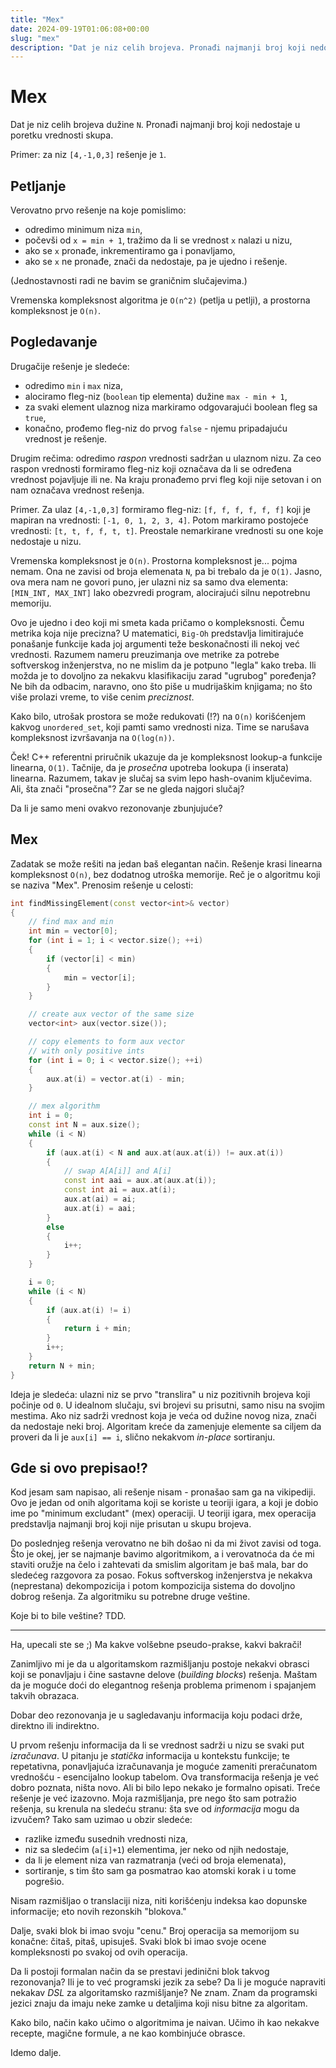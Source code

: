 ```yaml
---
title: "Mex"
date: 2024-09-19T01:06:08+00:00
slug: "mex"
description: "Dat je niz celih brojeva. Pronađi najmanji broj koji nedostaje u poretku vrednosti skupa."
---
```


# Mex

Dat je niz celih brojeva dužine `N`. Pronađi najmanji broj koji nedostaje u poretku vrednosti skupa.

Primer: za niz `[4,-1,0,3]` rešenje je `1`.

## Petljanje

Verovatno prvo rešenje na koje pomislimo:

+ odredimo minimum niza `min`,
+ počevši od `x = min + 1`, tražimo da li se vrednost `x` nalazi u nizu,
+ ako se `x` pronađe, inkrementiramo ga i ponavljamo,
+ ako se `x` ne pronađe, znači da nedostaje, pa je ujedno i rešenje.

(Jednostavnosti radi ne bavim se graničnim slučajevima.)

Vremenska kompleksnost algoritma je `O(n^2)` (petlja u petlji), a prostorna kompleksnost je `O(n)`.

## Pogledavanje

Drugačije rešenje je sledeće:

+ odredimo `min` i `max` niza,
+ alociramo fleg-niz (`boolean` tip elementa) dužine `max - min + 1`,
+ za svaki element ulaznog niza markiramo odgovarajući boolean fleg sa `true`,
+ konačno, prođemo fleg-niz do prvog `false` - njemu pripadajuću vrednost je rešenje.

Drugim rečima: odredimo _raspon_ vrednosti sadržan u ulaznom nizu. Za ceo raspon vrednosti formiramo fleg-niz koji označava da li se određena vrednost pojavljuje ili ne. Na kraju pronađemo prvi fleg koji nije setovan i on nam označava vrednost rešenja.

Primer. Za ulaz `[4,-1,0,3]` formiramo fleg-niz: `[f, f, f, f, f, f]` koji je mapiran na vrednosti: `[-1, 0, 1, 2, 3, 4]`. Potom markiramo postojeće vrednosti: `[t, t, f, f, t, t]`. Preostale nemarkirane vrednosti su one koje nedostaje u nizu.

Vremenska kompleksnost je `O(n)`. Prostorna kompleksnost je... pojma nemam. Ona ne zavisi od broja elemenata `N`, pa bi trebalo da je `O(1)`. Jasno, ova mera nam ne govori puno, jer ulazni niz sa samo dva elementa: `[MIN_INT, MAX_INT]` lako obezvredi program, alocirajući silnu nepotrebnu memoriju.

Ovo je ujedno i deo koji mi smeta kada pričamo o kompleksnosti. Čemu metrika koja nije precizna? U matematici, `Big-Oh` predstavlja limitirajuće ponašanje funkcije kada joj argumenti teže beskonačnosti ili nekoj već vrednosti. Razumem nameru preuzimanja ove metrike za potrebe softverskog inženjerstva, no ne mislim da je potpuno "legla" kako treba. Ili možda je to dovoljno za nekakvu klasifikaciju zarad "ugrubog" poređenja? Ne bih da odbacim, naravno, ono što piše u mudrijaškim knjigama; no što više prolazi vreme, to više cenim _preciznost_.

Kako bilo, utrošak prostora se može redukovati (!?) na `O(n)` korišćenjem kakvog `unordered_set`, koji pamti samo vrednosti niza. Time se narušava kompleksnost izvršavanja na `O(log(n))`.

Ček! C++ referentni priručnik ukazuje da je kompleksnost lookup-a funkcije linearna, `O(1)`. Tačnije, da je _prosečna_ upotreba lookupa (i inserata) linearna. Razumem, takav je slučaj sa svim lepo hash-ovanim ključevima. Ali, šta znači "prosečna"? Zar se ne gleda najgori slučaj?

Da li je samo meni ovakvo rezonovanje zbunjujuće?

## Mex

Zadatak se može rešiti na jedan baš elegantan način. Rešenje krasi linearna kompleksnost `O(n)`, bez dodatnog utroška memorije. Reč je o algoritmu koji se naziva "Mex". Prenosim rešenje u celosti:


```cpp
int findMissingElement(const vector<int>& vector)
{
    // find max and min
    int min = vector[0];
    for (int i = 1; i < vector.size(); ++i)
    {
        if (vector[i] < min)
        {
            min = vector[i];
        }
    }

    // create aux vector of the same size
    vector<int> aux(vector.size());

    // copy elements to form aux vector
    // with only positive ints
    for (int i = 0; i < vector.size(); ++i)
    {
        aux.at(i) = vector.at(i) - min;
    }

    // mex algorithm
    int i = 0;
    const int N = aux.size();
    while (i < N)
    {
        if (aux.at(i) < N and aux.at(aux.at(i)) != aux.at(i))
        {
            // swap A[A[i]] and A[i]
            const int aai = aux.at(aux.at(i));
            const int ai = aux.at(i);
            aux.at(ai) = ai;
            aux.at(i) = aai;
        }
        else
        {
            i++;
        }
    }

    i = 0;
    while (i < N)
    {
        if (aux.at(i) != i)
        {
            return i + min;
        }
        i++;
    }
    return N + min;
}
```

Ideja je sledeća: ulazni niz se prvo "translira" u niz pozitivnih brojeva koji počinje od `0`. U idealnom slučaju, svi brojevi su prisutni, samo nisu na svojim mestima. Ako niz sadrži vrednost koja je veća od dužine novog niza, znači da nedostaje neki broj. Algoritam kreće da zamenjuje elemente sa ciljem da proveri da li je `aux[i] == i`, slično nekakvom _in-place_ sortiranju.

## Gde si ovo prepisao!?

Kod jesam sam napisao, ali rešenje nisam - pronašao sam ga na vikipediji. Ovo je jedan od onih algoritama koji se koriste u teoriji igara, a koji je dobio ime po "minimum excludant" (mex) operaciji. U teoriji igara, mex operacija predstavlja najmanji broj koji nije prisutan u skupu brojeva.

Do poslednjeg rešenja verovatno ne bih došao ni da mi život zavisi od toga. Što je okej, jer se najmanje bavimo algoritmikom, a i verovatnoća da će mi staviti oružje na čelo i zahtevati da smislim algoritam je baš mala, bar do sledećeg razgovora za posao. Fokus softverskog inženjerstva je nekakva (neprestana) dekompozicija i potom kompozicija sistema do dovoljno dobrog rešenja. Za algoritmiku su potrebne druge veštine.

Koje bi to bile veštine? TDD.

---

Ha, upecali ste se ;) Ma kakve volšebne pseudo-prakse, kakvi bakrači!

Zanimljivo mi je da u algoritamskom razmišljanju postoje nekakvi obrasci koji se ponavljaju i čine sastavne delove (_building blocks_) rešenja. Maštam da je moguće doći do elegantnog rešenja problema primenom i spajanjem takvih obrazaca.

Dobar deo rezonovanja je u sagledavanju informacija koju podaci drže, direktno ili indirektno.

U prvom rešenju informacija da li se vrednost sadrži u nizu se svaki put _izračunava_. U pitanju je _statička_ informacija u kontekstu funkcije; te repetativna, ponavljajuća izračunavanja je moguće zameniti preračunatom vrednošću - esencijalno lookup tabelom. Ova transformacija rešenja je već dobro poznata, ništa novo. Ali bi bilo lepo nekako je formalno opisati. Treće rešenje je već izazovno. Moja razmišljanja, pre nego što sam potražio rešenja, su krenula na sledeću stranu: šta sve od _informacija_ mogu da izvučem? Tako sam uzimao u obzir sledeće:

+ razlike između susednih vrednosti niza,
+ niz sa sledećim (`a[i]+1`) elementima, jer neko od njih nedostaje,
+ da li je element niza van razmatranja (veći od broja elemenata),
+ sortiranje, s tim što sam ga posmatrao kao atomski korak i u tome pogrešio.

Nisam razmišljao o translaciji niza, niti korišćenju indeksa kao dopunske informacije; eto novih rezonskih "blokova."

Dalje, svaki blok bi imao svoju "cenu." Broj operacija sa memorijom su konačne: čitaš, pitaš, upisuješ. Svaki blok bi imao svoje ocene kompleksnosti po svakoj od ovih operacija.

Da li postoji formalan način da se prestavi jedinični blok takvog rezonovanja? Ili je to već programski jezik za sebe? Da li je moguće napraviti nekakav _DSL_ za algoritamsko razmišljanje? Ne znam. Znam da programski jezici znaju da imaju neke zamke u detaljima koji nisu bitne za algoritam.

Kako bilo, način kako učimo o algoritmima je naivan. Učimo ih kao nekakve recepte, magične formule, a ne kao kombinjuće obrasce.

Idemo dalje.
